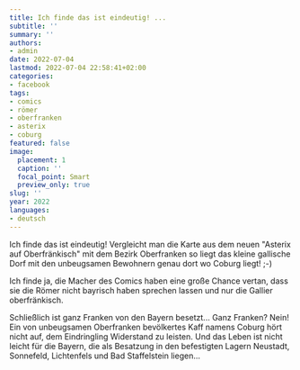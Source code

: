 ```yaml
---
title: Ich finde das ist eindeutig! ...
subtitle: ''
summary: ''
authors:
- admin
date: 2022-07-04
lastmod: 2022-07-04 22:58:41+02:00
categories:
- facebook
tags:
- comics
- römer
- oberfranken
- asterix
- coburg
featured: false
image:
  placement: 1
  caption: ''
  focal_point: Smart
  preview_only: true
slug: ''
year: 2022
languages:
- deutsch
---
```


Ich finde das ist eindeutig! Vergleicht man die Karte aus dem neuen "Asterix auf Oberfränkisch" mit dem Bezirk Oberfranken so liegt das kleine gallische Dorf mit den unbeugsamen Bewohnern genau dort wo Coburg liegt! ;-)

Ich finde ja, die Macher des Comics haben eine große Chance vertan, dass sie die Römer nicht bayrisch haben sprechen lassen und nur die Gallier oberfränkisch.  

Schließlich ist ganz Franken von den Bayern besetzt... Ganz Franken? Nein! Ein von unbeugsamen Oberfranken bevölkertes Kaff namens Coburg hört nicht auf, dem Eindringling Widerstand zu leisten. Und das Leben ist nicht leicht für die Bayern, die als Besatzung in den befestigten Lagern Neustadt, Sonnefeld, Lichtenfels und Bad Staffelstein liegen...